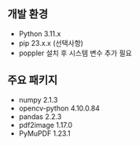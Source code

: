 ## 개발 환경

- Python 3.11.x
- pip 23.x.x (선택사항)
- poppler 설치 후 시스템 변수 추가 필요

## 주요 패키지

- numpy 2.1.3
- opencv-python 4.10.0.84
- pandas 2.2.3
- pdf2image 1.17.0
- PyMuPDF 1.23.1
